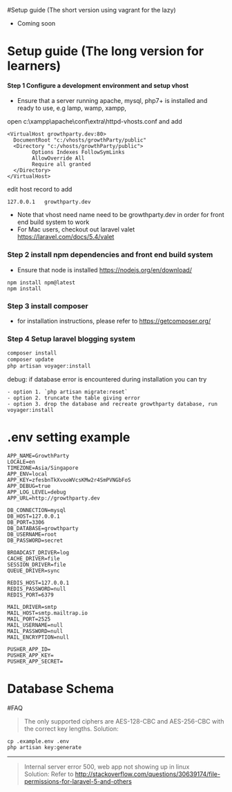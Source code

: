 #Setup guide (The short version using vagrant for the lazy)
* Coming soon

# Setup guide (The long version for learners)
#### Step 1 Configure a development environment and setup vhost
* Ensure that a server running apache, mysql, php7+ is installed and ready to use, e.g lamp, wamp, xampp, 

open c:\xampp\apache\conf\extra\httpd-vhosts.conf and add
```
<VirtualHost growthparty.dev:80>
  DocumentRoot "c:/vhosts/growthParty/public"
  <Directory "c:/vhosts/growthParty/public">
        Options Indexes FollowSymLinks
        AllowOverride All
        Require all granted
  </Directory>
</VirtualHost>
```
edit host record to add
```
127.0.0.1	growthparty.dev
```
* Note that vhost need name need to be growthparty.dev in order for front end build system to work
* For Mac users, checkout out laravel valet https://laravel.com/docs/5.4/valet

### Step 2 install npm dependencies and front end build system
* Ensure that node is installed 
https://nodejs.org/en/download/

```
npm install npm@latest
npm install
```

### Step 3 install composer
* for installation instructions, please refer to 
https://getcomposer.org/

### Step 4 Setup laravel blogging system
```bash
composer install
composer update
php artisan voyager:install
```
debug: if database error is encountered during installation
you can try
```
- option 1. `php artisan migrate:reset`
- option 2. truncate the table giving error
- option 3. drop the database and recreate growthparty database, run voyager:install
```

# .env setting example
```
APP_NAME=GrowthParty
LOCALE=en
TIMEZONE=Asia/Singapore
APP_ENV=local
APP_KEY=zfesbnTkXvooWVcsKMw2r4SmPVNGbFoS
APP_DEBUG=true
APP_LOG_LEVEL=debug
APP_URL=http://growthparty.dev

DB_CONNECTION=mysql
DB_HOST=127.0.0.1
DB_PORT=3306
DB_DATABASE=growthparty
DB_USERNAME=root
DB_PASSWORD=secret

BROADCAST_DRIVER=log
CACHE_DRIVER=file
SESSION_DRIVER=file
QUEUE_DRIVER=sync

REDIS_HOST=127.0.0.1
REDIS_PASSWORD=null
REDIS_PORT=6379

MAIL_DRIVER=smtp
MAIL_HOST=smtp.mailtrap.io
MAIL_PORT=2525
MAIL_USERNAME=null
MAIL_PASSWORD=null
MAIL_ENCRYPTION=null

PUSHER_APP_ID=
PUSHER_APP_KEY=
PUSHER_APP_SECRET=
```

# Database Schema

#FAQ
> The only supported ciphers are AES-128-CBC and AES-256-CBC with the correct key lengths.
Solution:  
```
cp .example.env .env
php artisan key:generate
```
-----------------------------------------
> Internal server error 500, web app not showing up in linux  
Solution:
Refer to http://stackoverflow.com/questions/30639174/file-permissions-for-laravel-5-and-others

